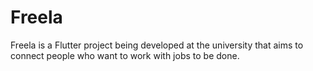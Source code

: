 # Freela
Freela is a Flutter project being developed at the university that aims to connect people who want to work with jobs to be done.
